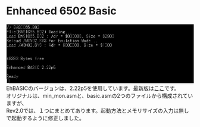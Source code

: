 # Enhanced 6502 Basic

![](../photo/autoreload.png)
<br>
EhBASICのバージョンは、2.22p5を使用しています。最新版は[ここ](https://mdfs.net/Software/6502/EhBasic/)です。<br>
オリジナルは、min_mon.asmと、basic.asmの2つのファイルから構成されていますが、<br>
Rev2.0では、１つにまとめてあります。起動方法とメモリサイズの入力は無しで起動するように修正しました。<BR>

